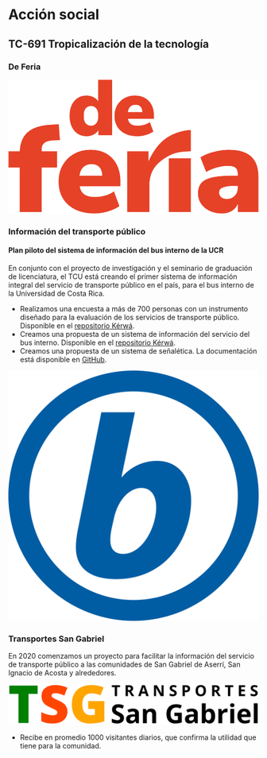 # Acción social

## TC-691 Tropicalización de la tecnología

### De Feria

![Logo DeFeria](assets/img/deferia_rojo.png)

### Información del transporte público

#### Plan piloto del sistema de información del bus interno de la UCR

En conjunto con el proyecto de investigación y el seminario de graduación de licenciatura, el TCU está creando el primer sistema de información integral del servicio de transporte público en el país, para el bus interno de la Universidad de Costa Rica.

- Realizamos una encuesta a más de 700 personas con un instrumento diseñado para la evaluación de los servicios de transporte público. Disponible en el [repositorio Kérwá](https://kerwa.ucr.ac.cr/handle/10669/91076).
- Creamos una propuesta de un sistema de información del servicio del bus interno. Disponible en el [repositorio Kérwá](https://kerwa.ucr.ac.cr/handle/10669/91076).
- Creamos una propuesta de un sistema de señalética. La documentación está disponible en [GitHub](https://fabianabarca.github.io/senaletica).

![Logo bUCR](assets/img/b_azul.png)

### Transportes San Gabriel

En 2020 comenzamos un proyecto para facilitar la información del servicio de transporte público a las comunidades de San Gabriel de Aserrí, San Ignacio de Acosta y alrededores.

![Logo TSG](assets/img/tsg_negro.png)

- Recibe en promedio 1000 visitantes diarios, que confirma la utilidad que tiene para la comunidad.